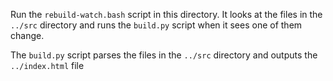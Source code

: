 Run the `rebuild-watch.bash` script in this 
directory. It looks at the files in the
`../src` directory and runs the `build.py`
script when it sees one of them change. 

The `build.py` script parses the files
in the `../src` directory and outputs
the `../index.html` file
